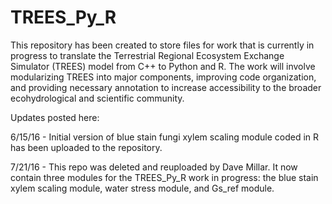 # TREES_Py_R

This repository has been created to store files for work that is currently in progress to translate the Terrestrial Regional Ecosystem Exchange Simulator (TREES) model from C++ to Python and R. The work will involve modularizing TREES into major components, improving code organization, and providing necessary annotation to increase accessibility to the broader ecohydrological and scientific community.

Updates posted here:

6/15/16 - Initial version of blue stain fungi xylem scaling module coded in R has been uploaded to the repository.

7/21/16 - This repo was deleted and reuploaded by Dave Millar. It now contain three modules for the TREES_Py_R work in progress: the blue stain xylem scaling module, water stress module, and Gs_ref module.
